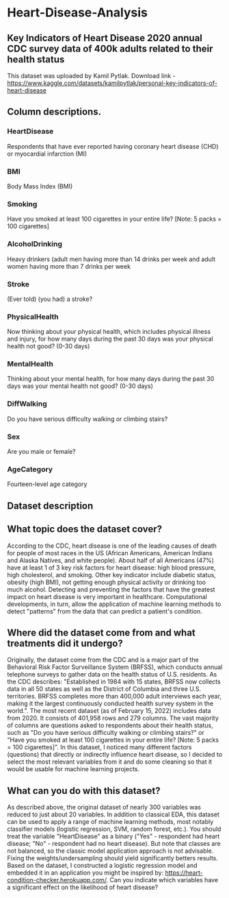 # Heart-Disease-Analysis
## Key Indicators of Heart Disease 2020 annual CDC survey data of 400k adults related to their health status

This dataset was uploaded by Kamil Pytlak.
Download link - https://www.kaggle.com/datasets/kamilpytlak/personal-key-indicators-of-heart-disease

## Column descriptions.

### HeartDisease
Respondents that have ever reported having coronary heart disease (CHD) or myocardial infarction (MI)

### BMI
Body Mass Index (BMI)

### Smoking
Have you smoked at least 100 cigarettes in your entire life? [Note: 5 packs = 100 cigarettes]

### AlcoholDrinking
Heavy drinkers (adult men having more than 14 drinks per week and adult women having more than 7 drinks per week

### Stroke
(Ever told) (you had) a stroke?

### PhysicalHealth
Now thinking about your physical health, which includes physical illness and injury, for how many days during the past 30 days was your physical health not good? (0-30 days)

### MentalHealth
Thinking about your mental health, for how many days during the past 30 days was your mental health not good? (0-30 days)

### DiffWalking
Do you have serious difficulty walking or climbing stairs?

### Sex
Are you male or female?

### AgeCategory
Fourteen-level age category


## Dataset description

## What topic does the dataset cover?
According to the CDC, heart disease is one of the leading causes of death for people of most races in the US (African Americans, American Indians and Alaska Natives, and white people). About half of all Americans (47%) have at least 1 of 3 key risk factors for heart disease: high blood pressure, high cholesterol, and smoking. Other key indicator include diabetic status, obesity (high BMI), not getting enough physical activity or drinking too much alcohol. Detecting and preventing the factors that have the greatest impact on heart disease is very important in healthcare. Computational developments, in turn, allow the application of machine learning methods to detect "patterns" from the data that can predict a patient's condition.

## Where did the dataset come from and what treatments did it undergo?
Originally, the dataset come from the CDC and is a major part of the Behavioral Risk Factor Surveillance System (BRFSS), which conducts annual telephone surveys to gather data on the health status of U.S. residents. As the CDC describes: "Established in 1984 with 15 states, BRFSS now collects data in all 50 states as well as the District of Columbia and three U.S. territories. BRFSS completes more than 400,000 adult interviews each year, making it the largest continuously conducted health survey system in the world.". The most recent dataset (as of February 15, 2022) includes data from 2020. It consists of 401,958 rows and 279 columns. The vast majority of columns are questions asked to respondents about their health status, such as "Do you have serious difficulty walking or climbing stairs?" or "Have you smoked at least 100 cigarettes in your entire life? [Note: 5 packs = 100 cigarettes]". In this dataset, I noticed many different factors (questions) that directly or indirectly influence heart disease, so I decided to select the most relevant variables from it and do some cleaning so that it would be usable for machine learning projects.

## What can you do with this dataset?
As described above, the original dataset of nearly 300 variables was reduced to just about 20 variables. In addition to classical EDA, this dataset can be used to apply a range of machine learning methods, most notably classifier models (logistic regression, SVM, random forest, etc.). You should treat the variable "HeartDisease" as a binary ("Yes" - respondent had heart disease; "No" - respondent had no heart disease). But note that classes are not balanced, so the classic model application approach is not advisable. Fixing the weights/undersampling should yield significantly betters results. Based on the dataset, I constructed a logistic regression model and embedded it in an application you might be inspired by: https://heart-condition-checker.herokuapp.com/. Can you indicate which variables have a significant effect on the likelihood of heart disease?
